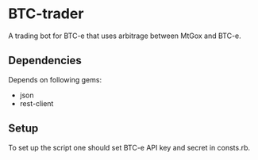BTC-trader
=======
A trading bot for BTC-e that uses arbitrage between MtGox and BTC-e.

Dependencies
-------
Depends on following gems:

* json
* rest-client

Setup
-------
To set up the script one should set BTC-e API key and secret in consts.rb.


